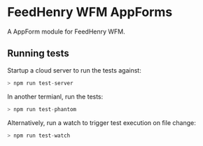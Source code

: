 # FeedHenry WFM AppForms

A AppForm module for FeedHenry WFM.

## Running tests

Startup a cloud server to run the tests against:

```javascript
> npm run test-server
```

In another termianl, run the tests:

```javascript
> npm run test-phantom
```

Alternatively, run a watch to trigger test execution on file change:
```javascript
> npm run test-watch
```
